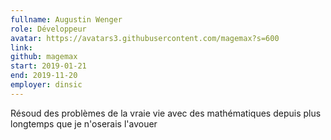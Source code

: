 ```yaml
---
fullname: Augustin Wenger
role: Développeur
avatar: https://avatars3.githubusercontent.com/magemax?s=600
link:
github: magemax
start: 2019-01-21
end: 2019-11-20
employer: dinsic
---
```


Résoud des problèmes de la vraie vie avec des mathématiques depuis plus longtemps que je n'oserais l'avouer
